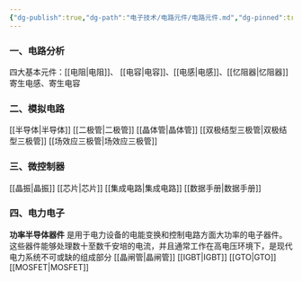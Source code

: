 ```yaml
---
{"dg-publish":true,"dg-path":"电子技术/电路元件/电路元件.md","dg-pinned":true,"permalink":"/电子技术/电路元件/电路元件/","pinned":true,"dgPassFrontmatter":true,"noteIcon":"","created":"2024-05-21T15:20:28.531+08:00","updated":"2025-05-26T00:45:02.916+08:00"}
---
```


### 一、电路分析
四大基本元件：[[电阻\|电阻]]、 [[电容\|电容]]、[[电感\|电感]]、[[忆阻器\|忆阻器]]
寄生电感、寄生电容

### 二、模拟电路
[[半导体\|半导体]]
[[二极管\|二极管]]
[[晶体管\|晶体管]]
[[双极结型三极管\|双极结型三极管]]
[[场效应三极管\|场效应三极管]]
### 三、微控制器
[[晶振\|晶振]]
[[芯片\|芯片]]
[[集成电路\|集成电路]]
[[数据手册\|数据手册]]
### 四、电力电子
**功率半导体器件**
是用于电力设备的电能变换和控制电路方面大功率的电子器件。这些器件能够处理数十至数千安培的电流，并且通常工作在高电压环境下，是现代电力系统不可或缺的组成部分
[[晶闸管\|晶闸管]]
[[IGBT\|IGBT]]
[[GTO\|GTO]]
[[MOSFET\|MOSFET]]

